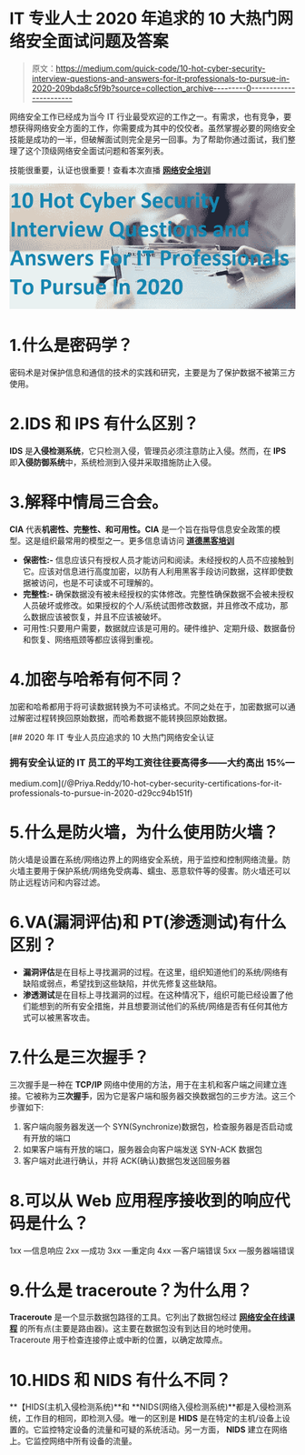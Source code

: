 # IT 专业人士 2020 年追求的 10 大热门网络安全面试问题及答案

> 原文：<https://medium.com/quick-code/10-hot-cyber-security-interview-questions-and-answers-for-it-professionals-to-pursue-in-2020-209bda8c5f9b?source=collection_archive---------0----------------------->

网络安全工作已经成为当今 IT 行业最受欢迎的工作之一。有需求，也有竞争，要想获得网络安全方面的工作，你需要成为其中的佼佼者。虽然掌握必要的网络安全技能是成功的一半，但破解面试则完全是另一回事。为了帮助你通过面试，我们整理了这个顶级网络安全面试问题和答案列表。

技能很重要，认证也很重要！查看本次直播 [**网络安全培训**](https://onlineitguru.com/cyber-security-training.html)

![](img/317b2200fabe8019fa6fb7853d5bd518.png)

# 1.什么是密码学？

密码术是对保护信息和通信的技术的实践和研究，主要是为了保护数据不被第三方使用。

# 2.IDS 和 IPS 有什么区别？

**IDS** 是**入侵检测系统**，它只检测入侵，管理员必须注意防止入侵。然而，在 **IPS** 即**入侵防御系统**中，系统检测到入侵并采取措施防止入侵。

# 3.解释中情局三合会。

**CIA** 代表**机密性、完整性、**和**可用性。CIA** 是一个旨在指导信息安全政策的模型。这是组织最常用的模型之一。更多信息请访问 [**道德黑客培训**](https://onlineitguru.com/ethical-hacking-course.html)

*   **保密性:-** 信息应该只有授权人员才能访问和阅读。未经授权的人员不应接触到它。应该对信息进行高度加密，以防有人利用黑客手段访问数据，这样即使数据被访问，也是不可读或不可理解的。
*   **完整性:-** 确保数据没有被未经授权的实体修改。完整性确保数据不会被未授权人员破坏或修改。如果授权的个人/系统试图修改数据，并且修改不成功，那么数据应该被恢复，并且不应该被破坏。
*   可用性:只要用户需要，数据就应该是可用的。硬件维护、定期升级、数据备份和恢复、网络瓶颈等都应该得到重视。

# 4.加密与哈希有何不同？

加密和哈希都用于将可读数据转换为不可读格式。不同之处在于，加密数据可以通过解密过程转换回原始数据，而哈希数据不能转换回原始数据。

[](/@Priya.Reddy/10-hot-cyber-security-certifications-for-it-professionals-to-pursue-in-2020-d29cc94b151f) [## 2020 年 IT 专业人员应追求的 10 大热门网络安全认证

### 拥有安全认证的 IT 员工的平均工资往往要高得多——大约高出 15%—

medium.com](/@Priya.Reddy/10-hot-cyber-security-certifications-for-it-professionals-to-pursue-in-2020-d29cc94b151f) 

# 5.什么是防火墙，为什么使用防火墙？

防火墙是设置在系统/网络边界上的网络安全系统，用于监控和控制网络流量。防火墙主要用于保护系统/网络免受病毒、蠕虫、恶意软件等的侵害。防火墙还可以防止远程访问和内容过滤。

# 6.VA(漏洞评估)和 PT(渗透测试)有什么区别？

*   **漏洞评估**是在目标上寻找漏洞的过程。在这里，组织知道他们的系统/网络有缺陷或弱点，希望找到这些缺陷，并优先修复这些缺陷。
*   **渗透测试**是在目标上寻找漏洞的过程。在这种情况下，组织可能已经设置了他们能想到的所有安全措施，并且想要测试他们的系统/网络是否有任何其他方式可以被黑客攻击。

# 7.什么是三次握手？

三次握手是一种在 **TCP/IP** 网络中使用的方法，用于在主机和客户端之间建立连接。它被称为**三次握手**，因为它是客户端和服务器交换数据包的三步方法。这三个步骤如下:

1.  客户端向服务器发送一个 SYN(Synchronize)数据包，检查服务器是否启动或有开放的端口
2.  如果客户端有开放的端口，服务器会向客户端发送 SYN-ACK 数据包
3.  客户端对此进行确认，并将 ACK(确认)数据包发送回服务器

# 8.可以从 Web 应用程序接收到的响应代码是什么？

1xx —信息响应
2xx —成功
3xx —重定向
4xx —客户端错误
5xx —服务器端错误

# 9.什么是 traceroute？为什么用？

**Traceroute** 是一个显示数据包路径的工具。它列出了数据包经过 [**网络安全在线课程**](https://onlineitguru.com/cyber-security-training.html) 的所有点(主要是路由器)。这主要在数据包没有到达目的地时使用。Traceroute 用于检查连接停止或中断的位置，以确定故障点。

# 10.HIDS 和 NIDS 有什么不同？

**【HIDS(主机入侵检测系统)**和 **NIDS(网络入侵检测系统)**都是入侵检测系统，工作目的相同，即检测入侵。唯一的区别是 **HIDS** 是在特定的主机/设备上设置的。它监控特定设备的流量和可疑的系统活动。另一方面， **NIDS** 建立在网络上。它监控网络中所有设备的流量。